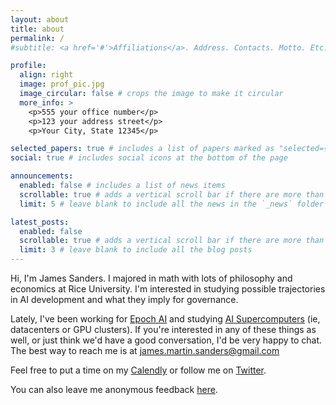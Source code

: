 ```yaml
---
layout: about
title: about
permalink: /
#subtitle: <a href='#'>Affiliations</a>. Address. Contacts. Motto. Etc.

profile:
  align: right
  image: prof_pic.jpg
  image_circular: false # crops the image to make it circular
  more_info: >
    <p>555 your office number</p>
    <p>123 your address street</p>
    <p>Your City, State 12345</p>

selected_papers: true # includes a list of papers marked as "selected={true}"
social: true # includes social icons at the bottom of the page

announcements:
  enabled: false # includes a list of news items
  scrollable: true # adds a vertical scroll bar if there are more than 3 news items
  limit: 5 # leave blank to include all the news in the `_news` folder

latest_posts:
  enabled: false
  scrollable: true # adds a vertical scroll bar if there are more than 3 new posts items
  limit: 3 # leave blank to include all the blog posts
---
```

Hi, I'm James Sanders. 
I majored in math with lots of philosophy and economics at Rice University. I'm interested in studying possible trajectories in AI development and what they imply for governance. 

Lately, I've been working for [Epoch AI](https://epoch.ai/) and studying [AI Supercomputers](https://epoch.ai/blog/trends-in-ai-supercomputers) (ie, datacenters or GPU clusters). 
If you're interested in any of these things as well, or just think we'd have a good conversation, I'd be very happy to chat.
The best way to reach me is at [james.martin.sanders@gmail.com](mailto:james.martin.sanders@gmail.com)


Feel free to put a time on my [Calendly](https://calendly.com/jamesms) or follow me on [Twitter](https://x.com/james_s48).

You can also leave me anonymous feedback [here](https://forms.gle/QV1MNQRXUizUrDyu8). 
